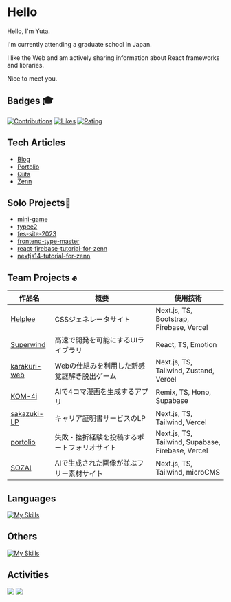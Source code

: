 # Hello

Hello, I'm Yuta. 

I'm currently attending a graduate school in Japan.

I like the Web and am actively sharing information about React frameworks and libraries. 

Nice to meet you.

## Badges 🎓
[![Contributions](https://badgen.org/img/qiita/y_ta/contributions?style=plastic)](https://qiita.com/y_ta)
[![Likes](https://badgen.org/img/zenn/y_ta/likes?style=plastic)](https://zenn.dev/y_ta)
[![Rating](https://badgen.org/img/atcoder/blackowl/rating/algorithm?style=plastic)](https://atcoder.jp/users/blackowl?contestType=algo)

## Tech Articles
- [Blog](https://noticenoting.netlify.app/)
- [Portolio](https://zasetu-portolio.vercel.app/4bSP93RYe3TliwafjGeMAk8JoS22)
- [Qiita](https://qiita.com/y_ta)
- [Zenn](https://zenn.dev/y_ta)

## Solo Projects🧍
- [mini-game](https://openprocessing.org/user/389092?view=activity&o=6#topPanel)
- [typee2](https://github.com/balckowl/typee2)
- [fes-site-2023](https://github.com/balckowl/fes-site-2023)
- [frontend-type-master](https://github.com/balckowl/frontend-type-master)
- [react-firebase-tutorial-for-zenn](https://github.com/balckowl/react-firebase-tutorial-for-zenn)
- [nextjs14-tutorial-for-zenn](https://github.com/balckowl/nextjs14-tutorial-for-zenn)

## Team Projects ✊

| 作品名 | 概要 | 使用技術 |
| ------ | ---- | -------- |
|    [Helplee](https://github.com/balckowl/helplee2)    |  CSSジェネレータサイト  | Next.js, TS, Bootstrap, Firebase, Vercel |
|    [Superwind](https://github.com/balckowl/superwindui)   |   高速で開発を可能にするUIライブラリ   | React, TS, Emotion |
|    [karakuri-web](https://github.com/balckowl/karakuri-web)  |   Webの仕組みを利用した新感覚謎解き脱出ゲーム  |  Next.js, TS, Tailwind, Zustand, Vercel |
|    [KOM-4i](https://github.com/balckowl/KOMA-AI)             |   AIで4コマ漫画を生成するアプリ              | Remix, TS, Hono, Supabase |
|    [sakazuki-LP](https://github.com/balckowl/sakazuki)       |   キャリア証明書サービスのLP                | Next.js, TS, Tailwind, Vercel |
|    [portolio](https://github.com/balckowl/portolio)          |   失敗・挫折経験を投稿するポートフォリオサイト   | Next.js, TS, Tailwind, Supabase, Firebase, Vercel |
|    [SOZAI](https://github.com/balckowl/sozai-netlify)        |   AIで生成された画像が並ぶフリー素材サイト　　　　　　　　| Next.js, TS, Tailwind, microCMS |

## Languages
[![My Skills](https://skillicons.dev/icons?i=javascript,typescript,go,php,python,cs&perline=8)](https://skillicons.dev)

## Others
[![My Skills](https://skillicons.dev/icons?i=bootstrap,tailwindcss,emotion,express,react,svelte,nextjs,p5js,supabase,firebase,mongodb,postman,vercel,graphql,apollo,unity&perline=8)](https://skillicons.dev)

## Activities
![](http://github-profile-summary-cards.vercel.app/api/cards/repos-per-language?username=balckowl&bg_color=00000000) ![](http://github-profile-summary-cards.vercel.app/api/cards/most-commit-language?username=balckowl&bg_color=00000000)
